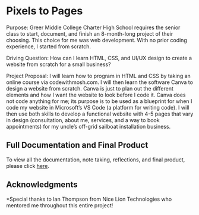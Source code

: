 # Pixels to Pages
Purpose: Greer Middle College Charter High School requires the senior class to start, document, and finish an 8-month-long project of their choosing. This choice for me was web development. With no prior coding experience, I started from scratch. 

Driving Question: How can I learn HTML, CSS, and UI/UX design to create a website from scratch for a small business?

Project Proposal: I will learn how to program in HTML and CSS by taking an online course via codewithmosh.com. I
will then learn the software Canva to design a website from scratch. Canva is just to plan out the
different elements and how I want the website to look before I code it. Canva does not code
anything for me; its purpose is to be used as a blueprint for when I code my website in Microsoft’s
VS Code (a platform for writing code). I will then use both skills to develop a functional website with
4-5 pages that vary in design (consultation, about me, services, and a way to book appointments)
for my uncle’s off-grid sailboat installation business.

## Full Documentation and Final Product
To view all the documentation, note taking, reflections, and final product, please click [here](https://sites.google.com/greermiddlecollege.org/benjaminkaliope-seniorproject/home).

## Acknowledgments

*Special thanks to Ian Thompson from Nice Lion Technologies who mentored me throughout this entire project!
